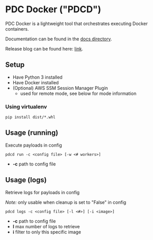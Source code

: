 # PDC Docker ("PDCD")

PDC Docker is a lightweight tool that orchestrates executing Docker containers.

Documentation can be found in the [docs directory](docs/).

Release blog can be found here: [link](TBD).

## Setup

- Have Python 3 installed
- Have Docker installed
- (Optional) AWS SSM Session Manager Plugin
  - used for remote mode, see below for mode information

### Using virtualenv

```
pip install dist/*.whl
```

## Usage (running)

Execute payloads in config

```
pdcd run -c <config file> [-w <# workers>]
```

- **-c** path to config file

## Usage (logs)

Retrieve logs for payloads in config

*Note:* only usable when cleanup is set to "False" in config

```
pdcd logs -c <config file> [-l <#>] [-i <image>]
```

- **-c** path to config file
- **l** max number of logs to retrieve
- **i** filter to only this specific image
